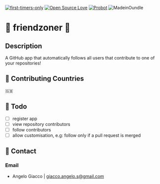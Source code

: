 [![first-timers-only](https://img.shields.io/badge/first--timers--only-friendly-blue.svg?style=flat-square)](https://www.firsttimersonly.com/)
[![Open Source Love](https://img.shields.io/badge/Open%20Source-%E2%9D%A4-blueviolet.svg)](https://opensource.com/article/18/11/reasons-love-open-source)
[![Probot](https://img.shields.io/badge/built%20with-probot-success.svg)](https://probot.github.io)
![MadeinOundle](https://img.shields.io/badge/Made%20in-Oundle-green.svg)

# 👋 friendzoner 👫

## Description

A GitHub app that automatically follows all users that contribute to one of your repositories!

## 📌 Contributing Countries

🇬🇧

## 🚀 Todo
- [ ] register app
- [ ] view repository contributors
- [ ] follow contributors
- [ ] allow customisation, e.g: follow only if a pull request is merged

## 📧 Contact
### Email
- Angelo Giacco | giacco.angelo.s@gmail.com

